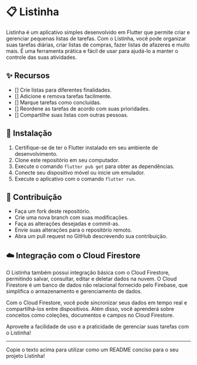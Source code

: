 # 📋 Listinha

Listinha é um aplicativo simples desenvolvido em Flutter que permite criar e gerenciar pequenas listas de tarefas. Com o Listinha, você pode organizar suas tarefas diárias, criar listas de compras, fazer listas de afazeres e muito mais. É uma ferramenta prática e fácil de usar para ajudá-lo a manter o controle das suas atividades.

## ✨ Recursos

- [] Crie listas para diferentes finalidades.
- [] Adicione e remova tarefas facilmente.
- [] Marque tarefas como concluídas.
- [] Reordene as tarefas de acordo com suas prioridades.
- [] Compartilhe suas listas com outras pessoas.

## 🚀 Instalação

1. Certifique-se de ter o Flutter instalado em seu ambiente de desenvolvimento.
2. Clone este repositório em seu computador.
3. Execute o comando `flutter pub get` para obter as dependências.
4. Conecte seu dispositivo móvel ou inicie um emulador.
5. Execute o aplicativo com o comando `flutter run`.

## 🤝 Contribuição

- Faça um fork deste repositório.
- Crie uma nova branch com suas modificações.
- Faça as alterações desejadas e commit-as.
- Envie suas alterações para o repositório remoto.
- Abra um pull request no GitHub descrevendo sua contribuição.

## ☁️ Integração com o Cloud Firestore

O Listinha também possui integração básica com o Cloud Firestore, permitindo salvar, consultar, editar e deletar dados na nuvem. O Cloud Firestore é um banco de dados não relacional fornecido pelo Firebase, que simplifica o armazenamento e gerenciamento de dados.

Com o Cloud Firestore, você pode sincronizar seus dados em tempo real e compartilhá-los entre dispositivos. Além disso, você aprenderá sobre conceitos como coleções, documentos e campos no Cloud Firestore.

Aproveite a facilidade de uso e a praticidade de gerenciar suas tarefas com o Listinha!

---

Copie o texto acima para utilizar como um README conciso para o seu projeto Listinha!
